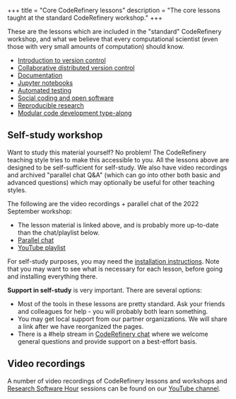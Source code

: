 +++
title = "Core CodeRefinery lessons"
description = "The core lessons taught at the standard CodeRefinery workshop."
+++

These are the lessons which are included in the "standard"
CodeRefinery workshop, and what we believe that every computational
scientist (even those with very small amounts of computation) should
know.

- [Introduction to version control](https://coderefinery.github.io/git-intro/)
- [Collaborative distributed version control](https://coderefinery.github.io/git-collaborative/)
- [Documentation](https://coderefinery.github.io/documentation/)
- [Jupyter notebooks](https://coderefinery.github.io/jupyter/)
- [Automated testing](https://coderefinery.github.io/testing/)
- [Social coding and open software](https://coderefinery.github.io/social-coding/)
- [Reproducible research](https://coderefinery.github.io/reproducible-research/)
- [Modular code development type-along](https://coderefinery.github.io/modular-type-along/)


## Self-study workshop

Want to study this material yourself?  No problem!  The CodeRefinery
teaching style tries to make this accessible to you.  All the
lessons above are designed to be self-sufficient for self-study.  We
also have video recordings and archived "parallel chat Q&A" (which can
go into other both basic and advanced questions) which may
optionally be useful for other teaching styles.

The following are the video recordings + parallel chat of the 2022
September workshop:

* The lesson material is linked above, and is probably more up-to-date
  than the chat/playlist below.
* [Parallel chat](https://coderefinery.github.io/2022-09-20-workshop/questions/)
* [YouTube playlist](https://www.youtube.com/playlist?list=PLpLblYHCzJACqaFsfQiCWp0Wqy6qG4iau)

For self-study purposes, you may need the [installation
instructions](https://coderefinery.github.io/installation/).  Note
that you may want to see what is necessary for each lesson, before
going and installing everything there.

**Support in self-study** is very important.  There are several
options:
* Most of the tools in these lessons are pretty standard.  Ask your
  friends and colleagues for help - you will probably both learn
  something.
* You may get local support from our partner organizations. We will share a
  link after we have reorganized the pages.
* There is a #help stream in [CodeRefinery
  chat](https://coderefinery.zulipchat.com/) where we welcome
  general questions and provide support on a best-effort basis.


## Video recordings

A number of video recordings of CodeRefinery lessons and workshops and
[Research Software Hour](https://researchsoftwarehour.github.io/) sessions can be
found on our [YouTube
channel](https://www.youtube.com/channel/UC47aupE7HKGduAjXKt1Gwrg/videos).
